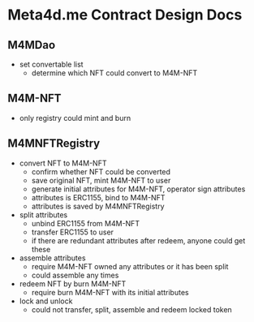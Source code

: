 # Meta4d.me Contract Design Docs

## M4MDao

- set convertable list
    - determine which NFT could convert to M4M-NFT

## M4M-NFT

- only registry could mint and burn

## M4MNFTRegistry

- convert NFT to M4M-NFT
    - confirm whether NFT could be converted
    - save original NFT, mint M4M-NFT to user
    - generate initial attributes for M4M-NFT, operator sign attributes
    - attributes is ERC1155, bind to M4M-NFT
    - attributes is saved by M4MNFTRegistry
- split attributes
    - unbind ERC1155 from M4M-NFT
    - transfer ERC1155 to user
    - if there are redundant attributes after redeem, anyone could get these
- assemble attributes
    - require M4M-NFT owned any attributes or it has been split
    - could assemble any times
- redeem NFT by burn M4M-NFT
    - require burn M4M-NFT with its initial attributes
- lock and unlock
    - could not transfer, split, assemble and redeem locked token